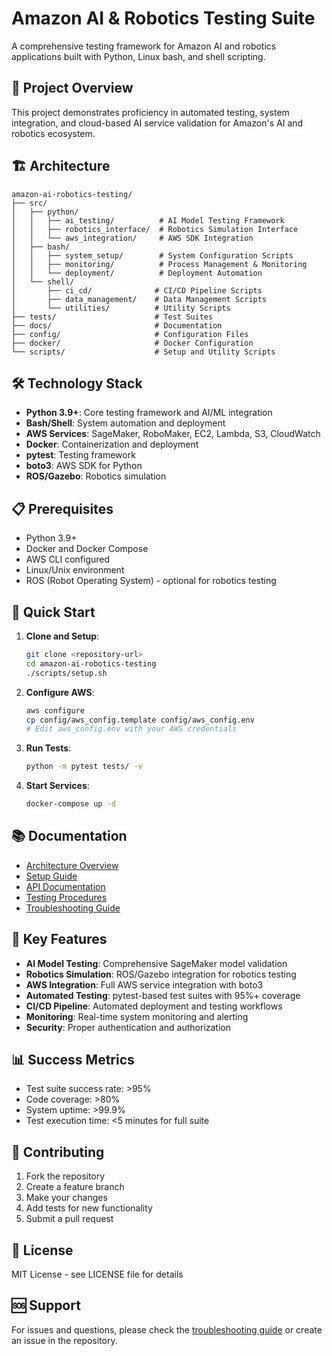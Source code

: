 # Amazon AI & Robotics Testing Suite

A comprehensive testing framework for Amazon AI and robotics applications built with Python, Linux bash, and shell scripting.

## 🚀 Project Overview

This project demonstrates proficiency in automated testing, system integration, and cloud-based AI service validation for Amazon's AI and robotics ecosystem.

## 🏗️ Architecture

```
amazon-ai-robotics-testing/
├── src/
│   ├── python/
│   │   ├── ai_testing/          # AI Model Testing Framework
│   │   ├── robotics_interface/  # Robotics Simulation Interface
│   │   └── aws_integration/     # AWS SDK Integration
│   ├── bash/
│   │   ├── system_setup/        # System Configuration Scripts
│   │   ├── monitoring/          # Process Management & Monitoring
│   │   └── deployment/          # Deployment Automation
│   └── shell/
│       ├── ci_cd/              # CI/CD Pipeline Scripts
│       ├── data_management/    # Data Management Scripts
│       └── utilities/          # Utility Scripts
├── tests/                      # Test Suites
├── docs/                       # Documentation
├── config/                     # Configuration Files
├── docker/                     # Docker Configuration
└── scripts/                    # Setup and Utility Scripts
```

## 🛠️ Technology Stack

- **Python 3.9+**: Core testing framework and AI/ML integration
- **Bash/Shell**: System automation and deployment
- **AWS Services**: SageMaker, RoboMaker, EC2, Lambda, S3, CloudWatch
- **Docker**: Containerization and deployment
- **pytest**: Testing framework
- **boto3**: AWS SDK for Python
- **ROS/Gazebo**: Robotics simulation

## 📋 Prerequisites

- Python 3.9+
- Docker and Docker Compose
- AWS CLI configured
- Linux/Unix environment
- ROS (Robot Operating System) - optional for robotics testing

## 🚀 Quick Start

1. **Clone and Setup**:
   ```bash
   git clone <repository-url>
   cd amazon-ai-robotics-testing
   ./scripts/setup.sh
   ```

2. **Configure AWS**:
   ```bash
   aws configure
   cp config/aws_config.template config/aws_config.env
   # Edit aws_config.env with your AWS credentials
   ```

3. **Run Tests**:
   ```bash
   python -m pytest tests/ -v
   ```

4. **Start Services**:
   ```bash
   docker-compose up -d
   ```

## 📚 Documentation

- [Architecture Overview](docs/architecture.md)
- [Setup Guide](docs/setup.md)
- [API Documentation](docs/api.md)
- [Testing Procedures](docs/testing.md)
- [Troubleshooting Guide](docs/troubleshooting.md)

## 🎯 Key Features

- **AI Model Testing**: Comprehensive SageMaker model validation
- **Robotics Simulation**: ROS/Gazebo integration for robotics testing
- **AWS Integration**: Full AWS service integration with boto3
- **Automated Testing**: pytest-based test suites with 95%+ coverage
- **CI/CD Pipeline**: Automated deployment and testing workflows
- **Monitoring**: Real-time system monitoring and alerting
- **Security**: Proper authentication and authorization

## 📊 Success Metrics

- Test suite success rate: >95%
- Code coverage: >80%
- System uptime: >99.9%
- Test execution time: <5 minutes for full suite

## 🤝 Contributing

1. Fork the repository
2. Create a feature branch
3. Make your changes
4. Add tests for new functionality
5. Submit a pull request

## 📄 License

MIT License - see LICENSE file for details

## 🆘 Support

For issues and questions, please check the [troubleshooting guide](docs/troubleshooting.md) or create an issue in the repository. 